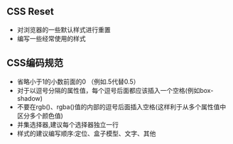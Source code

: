 ## CSS Reset

- 对浏览器的一些默认样式进行重置
- 编写一些经常使用的样式

## CSS编码规范

- 省略小于1的小数前面的0 （例如.5代替0.5）
- 对于以逗号分隔的属性值，每个逗号后面都应该插入一个空格(例如box-shadow)
- 不要在rgb()、rgba()值的内部的逗号后面插入空格(这样利于从多个属性值中区分多个颜色值)
- 并集选择器,建议每个选择器独立一行
- 样式的建议编写顺序:定位、盒子模型、文字、其他